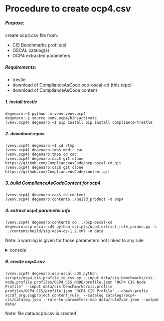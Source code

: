 # Procedure to create ocp4.csv

##### Purpose: 

create ocp4.csv file from:

- CIS Benchmarks profile(s)
- OSCAL catalog(s)
- OCP4 extracted parameters

##### Requirements: 

- trestle
- download of ComplianceAsCode ocp-oscal-cd (this repo)
- download of ComplianceAsCode content

##### 1. install trestle

```
degenaro:~$ python -m venv venv.ocp4
degenaro:~$ source venv.ocp4/bin/activate
(venv.ocp4) degenaro:~$ pip install pip install compliance-trestle
```

##### 2. download repos

```
(venv.ocp4) degenaro:~$ cd /tmp
(venv.ocp4) degenaro:tmp$ mkdir cac
(venv.ocp4) degenaro:tmp$ cd cac
(venv.ocp4) degenaro:cac$ git clone https://github.com/ComplianceAsCode/ocp-oscal-cd.git
(venv.ocp4) degenaro:cac$ git clone https://github.com/ComplianceAsCode/content.git
```

##### 3. build ComplianceAsCodeContent for ocp4

```
(venv.ocp4) degenaro:cac$ cd content
(venv.ocp4) degenaro:content$ ./build_product -d ocp4
```

##### 4. extract ocp4 parameter info

```
(venv.ocp4) degenaro:content$ cd ../ocp-oscal-cd
degenaro:ocp-oscal-cd$ python scripts/ocp4_extract_rule_params.py -i ../content/build/ssg-ocp4-ds-1.2.xml -o data

```

Note: a warning is given for those parameters not linked to any rule

<details>
<summary>console</summary>

03/10/2023 10:24:06 W no rule found for parameter xccdf_org.ssgproject.content_value_hypershift_cluster  
03/10/2023 10:24:06 W no rule found for parameter xccdf_org.ssgproject.content_value_ocp_version_api_path  
03/10/2023 10:24:06 W no rule found for parameter xccdf_org.ssgproject.content_value_ocp_version_yaml_path  
03/10/2023 10:24:06 W no rule found for parameter xccdf_org.ssgproject.content_value_var_apiserver_audit_log_maxsize  
03/10/2023 10:24:06 W no rule found for parameter xccdf_org.ssgproject.content_value_var_apiserver_encryption_filter  
03/10/2023 10:24:06 W no rule found for parameter xccdf_org.ssgproject.content_value_var_apiserver_encryption_path  
03/10/2023 10:24:06 W no rule found for parameter xccdf_org.ssgproject.content_value_var_openshift_apiserver_config  
03/10/2023 10:24:06 W no rule found for parameter xccdf_org.ssgproject.content_value_var_openshift_apiserver_filter  
03/10/2023 10:24:06 W no rule found for parameter xccdf_org.ssgproject.content_value_var_openshift_apiserver_namespace  
03/10/2023 10:24:06 W no rule found for parameter xccdf_org.ssgproject.content_value_var_openshift_kube_apiserver_config  
03/10/2023 10:24:06 W no rule found for parameter xccdf_org.ssgproject.content_value_var_openshift_kube_apiserver_config_data_name  
03/10/2023 10:24:06 W no rule found for parameter xccdf_org.ssgproject.content_value_var_openshift_kube_apiserver_namespace  
03/10/2023 10:24:06 W no rule found for parameter xccdf_org.ssgproject.content_value_var_kube_controller_manager_config_data_name  
03/10/2023 10:24:06 W no rule found for parameter xccdf_org.ssgproject.content_value_var_kube_controller_manager_config_filepath  
03/10/2023 10:24:06 W no rule found for parameter xccdf_org.ssgproject.content_value_var_kube_controller_manager_port_zero_filter  
03/10/2023 10:24:06 W no rule found for parameter xccdf_org.ssgproject.content_value_var_kube_controller_manager_rotate_kubelet_server_certs_filter  
03/10/2023 10:24:06 W no rule found for parameter xccdf_org.ssgproject.content_value_var_kube_controller_manager_secure_port_filter  
03/10/2023 10:24:06 W no rule found for parameter xccdf_org.ssgproject.content_value_var_kube_controller_manager_service_account_ca_filter  
03/10/2023 10:24:06 W no rule found for parameter xccdf_org.ssgproject.content_value_var_kube_controller_manager_service_account_private_key_filter  
03/10/2023 10:24:06 W no rule found for parameter xccdf_org.ssgproject.content_value_var_kube_controller_manager_use_service_account_filter  
03/10/2023 10:24:06 W no rule found for parameter xccdf_org.ssgproject.content_value_var_etcd_argument_filter  
03/10/2023 10:24:06 W no rule found for parameter xccdf_org.ssgproject.content_value_var_etcd_filepath  
03/10/2023 10:24:06 W no rule found for parameter xccdf_org.ssgproject.content_value_var_kube_authorization_mode  
03/10/2023 10:24:06 W no rule found for parameter xccdf_org.ssgproject.content_value_var_sccs_with_allowed_capabilities_regex  
03/10/2023 10:24:06 W no rule found for parameter xccdf_org.ssgproject.content_value_var_scheduler_argument_filter  
03/10/2023 10:24:06 W no rule found for parameter xccdf_org.ssgproject.content_value_var_scheduler_filepath  

</details>

##### 6. create ocp4.csv

```
(venv.ocp4) degenaro:ocp-oscal-cd$ python scripts/ocp4_cis_profile_to_csv.py --input data/cis-benchmarks/cis-node.profile profiles/OCP4_CIS_NODE/profile.json "OCP4 CIS Node Profile" --input data/cis-benchmarks/cis.profile profiles/OCP4_CIS/profile.json "OCP4 CIS Profile" --check-prefix xccdf_org.ssgproject.content_rule_ --catalog catalogs/ocp4-cis/catalog.json --rule-to-parameters-map data/rule2var.json --output data/
```

Note: file data/ocp4.csv is created

